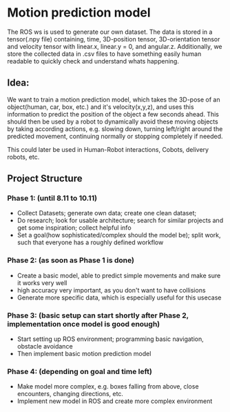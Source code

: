# Motion prediction model

The ROS ws is used to generate our own dataset. The data is stored in a tensor(.npy file) containing, time, 3D-position tensor, 3D-orientation tensor and velocity tensor with linear.x, linear.y = 0, and angular.z. Additionally, we store the collected data in .csv files to have something easily human readable to quickly check and understand whats happening. 

## Idea:

We want to train a motion prediction model, which takes the 3D-pose of an object(human, car, box, etc.) and it's velocity(x,y,z), and uses this information to predict the position of the object a few seconds ahead. This should then be used by a robot to dynamically avoid these moving objects by taking according actions, e.g. slowing down, turning left/right around the predicted movement, continuing normally or stopping completely if needed.

This could later be used in Human-Robot interactions, Cobots, delivery robots, etc.

## Project Structure

### Phase 1: (until 8.11 to 10.11)

* Collect Datasets; generate own data; create one clean dataset;
* Do research; look for usable architecture; search for similar projects and get some inspiration; collect helpful info
* Set a goal(how sophisticated/complex should the model be); split work, such that everyone has a roughly defined workflow

### Phase 2: (as soon as Phase 1 is done)

* Create a basic model, able to predict simple movements and make sure it works very well 
* high accuracy very important, as you don't want to have collisions
* Generate more specific data, which is especially useful for this usecase

### Phase 3: (basic setup can start shortly after Phase 2, implementation once model is good enough)

* Start setting up ROS environment; programming basic navigation, obstacle avoidance
* Then implement basic motion prediction model

### Phase 4: (depending on goal and time left)
* Make model more complex, e.g. boxes falling from above, close encounters, changing directions, etc.
* Implement new model in ROS and create more complex environment